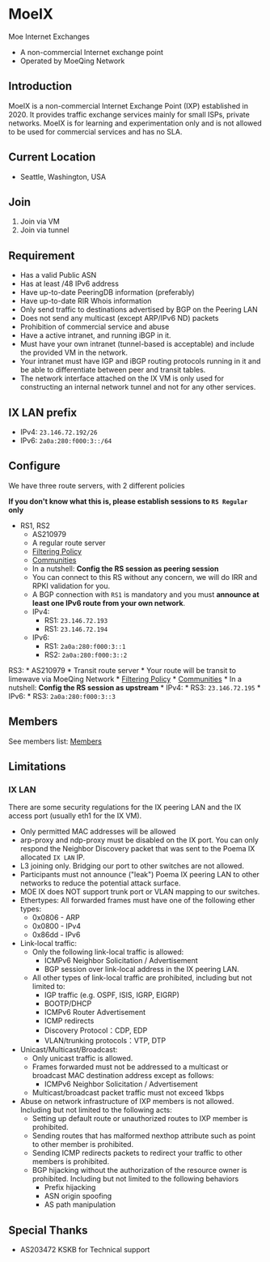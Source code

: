 # MoeIX
Moe Internet Exchanges

* A non-commercial Internet exchange point
* Operated by MoeQing Network

## Introduction

MoeIX is a non-commercial Internet Exchange Point (IXP) established in 2020. It provides traffic exchange services mainly for small ISPs, private networks. MoeIX is for learning and experimentation only and is not allowed to be used for commercial services and has no SLA.

## Current Location

* Seattle, Washington, USA

## Join

1. Join via VM
2. Join via tunnel

## Requirement

* Has a valid Public ASN
* Has at least /48 IPv6 address
* Have up-to-date PeeringDB information (preferably)
* Have up-to-date RIR Whois information
* Only send traffic to destinations advertised by BGP on the Peering LAN
* Does not send any multicast (except ARP/IPv6 ND) packets
* Prohibition of commercial service and abuse
* Have a active intranet, and running iBGP in it.
* Must have your own intranet (tunnel-based is acceptable) and include the provided VM in the network.
* Your intranet must have IGP and iBGP routing protocols running in it and be able to differentiate between peer and transit tables.
* The network interface attached on the IX VM is only used for constructing an internal network tunnel and not for any other services.

## IX LAN prefix

* IPv4: `23.146.72.192/26`
* IPv6: `2a0a:280:f000:3::/64`

## Configure
We have three route servers, with 2 different policies  

**If you don't know what this is, please establish sessions to `RS Regular` only**  

* RS1, RS2
    * AS210979
    * A regular route server
    * [Filtering Policy](\RS#default-filtering-policy)
    * [Communities](\RS#announcement-control-via-bgp-communities)
    * In a nutshell: **Config the RS session as peering session**
    * You can connect to this RS without any concern, we will do IRR and RPKI validation for you.
    * A BGP connection with `RS1` is mandatory and you must **announce at least one IPv6 route from your own network**.
    * IPv4:
        * RS1: `23.146.72.193`
        * RS1: `23.146.72.194`
    * IPv6:
        * RS1: `2a0a:280:f000:3::1`
        * RS2: `2a0a:280:f000:3::2`

RS3:
    * AS210979
    * Transit route server
    * Your route will be transit to limewave via MoeQing Network
    * [Filtering Policy](\RS#default-filtering-policy)
    * [Communities](\RS#announcement-control-via-bgp-communities)
    * In a nutshell: **Config the RS session as upstream**
    * IPv4:
        * RS3: `23.146.72.195`
    * IPv6:
        * RS3: `2a0a:280:f000:3::3`

## Members

See members list: [Members](\members)

## Limitations

### IX LAN
There are some security regulations for the IX peering LAN and the IX access port (usually eth1 for the IX VM).  

* Only permitted MAC addresses will be allowed
* arp-proxy and ndp-proxy must be disabled on the IX port. You can only respond the Neighbor Discovery packet that was sent to the Poema IX allocated `IX LAN` IP.
* L3 joining only. Bridging our port to other switches are not allowed.
* Participants must not announce ("leak") Poema IX peering LAN to other networks to reduce the potential attack surface.
* MOE IX does NOT support trunk port or VLAN mapping to our switches.
* Ethertypes: All forwarded frames must have one of the following ether types:
    * 0x0806 - ARP
    * 0x0800 - IPv4
    * 0x86dd - IPv6
* Link-local traffic: 
    * Only the following link-local traffic is allowed:
        * ICMPv6 Neighbor Solicitation / Advertisement
        * BGP session over link-local address in the IX peering LAN.
    * All other types of link-local traffic are prohibited, including but not limited to:
        * IGP traffic (e.g. OSPF, ISIS, IGRP, EIGRP)
        * BOOTP/DHCP
        * ICMPv6 Router Advertisement
        * ICMP redirects
        * Discovery Protocol：CDP, EDP
        * VLAN/trunking protocols：VTP, DTP
* Unicast/Multicast/Broadcast:
    * Only unicast traffic is allowed.
    * Frames forwarded must not be addressed to a multicast or broadcast MAC destination address except as follows:
        * ICMPv6 Neighbor Solicitation / Advertisement
    * Multicast/broadcast packet traffic must not exceed 1kbps
* Abuse on network infrastructure of IXP members is not allowed. Including but not limited to the following acts:
    *  Setting up default route or unauthorized routes to IXP member is prohibited.
    *  Sending routes that has malformed nexthop attribute such as point to other member is prohibited.
    *  Sending ICMP redirects packets to redirect your traffic to other members is prohibited.
    *  BGP hijacking without the authorization of the resource owner is prohibited. Including but not limited to the following behaviors
        * Prefix hijacking
        * ASN origin spoofing
        * AS path manipulation


## Special Thanks

* AS203472 KSKB for Technical support